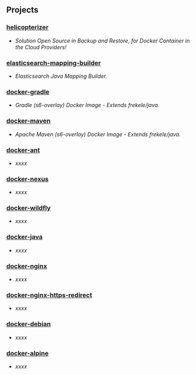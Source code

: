 ## Projects

### [helicopterizer]
- *Solution Open Source in Backup and Restore, for Docker Container in the Cloud Providers!*

### [elasticsearch-mapping-builder]
- *Elasticsearch Java Mapping Builder.*

### [docker-gradle]
- *Gradle (s6-overlay) Docker Image - Extends frekele/java.*
### [docker-maven]
- *Apache Maven (s6-overlay) Docker Image - Extends frekele/java.*
### [docker-ant]
- *xxxx*
### [docker-nexus]
- *xxxx*
### [docker-wildfly]
- *xxxx*
### [docker-java]
- *xxxx*
### [docker-nginx]
- *xxxx*
### [docker-nginx-https-redirect]
- *xxxx*
### [docker-debian]
- *xxxx*
### [docker-alpine]
- *xxxx*



[helicopterizer]: https://github.com/frekele/helicopterizer
[elasticsearch-mapping-builder]: https://github.com/frekele/elasticsearch-mapping-builder
[docker-gradle]: https://github.com/frekele/docker-gradle
[docker-maven]: https://github.com/frekele/docker-maven
[docker-ant]: https://github.com/frekele/docker-ant
[docker-nexus]: https://github.com/frekele/docker-nexus
[docker-wildfly]: https://github.com/frekele/docker-wildfly
[docker-java]: https://github.com/frekele/docker-java
[docker-nginx]: https://github.com/frekele/docker-nginx
[docker-nginx-https-redirect]: https://github.com/frekele/docker-nginx-https-redirect
[docker-debian]: https://github.com/frekele/docker-debian
[docker-alpine]: https://github.com/frekele/docker-alpine
